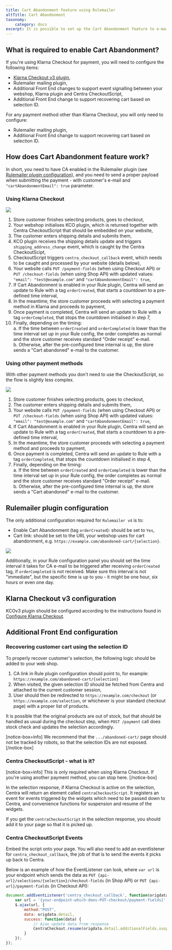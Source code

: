 ```yaml
---
title: Cart Abandonment feature using Rulemailer
altTitle: Cart Abandonment
taxonomy:
    category: docs
excerpt: It is possible to set up the Cart Abandonment feature to e-mail your customers reminders about their unfinished orders. Here's how you can configure it using Rulemailer plugin.
---
```


## What is required to enable Cart Abandonment?

If you're using Klarna Checkout for payment, you will need to configure the following items:
* [Klarna Checkout v3 plugin](/centra-sections/settings/plugins/klarnacheckoutv3),
* Rulemailer mailing plugin,
* Additional Front End changes to support event signalling between your webshop, Klarna plugin and Centra CheckoutScript,
* Additional Front End change to support recovering cart based on selection ID.

For any payment method other than Klarna Checkout, you will only need to configure:
* Rulemailer mailing plugin,
* Additional Front End change to support recovering cart based on selection ID.

## How does Cart Abandonment feature work?

In short, you need to have CA enabled in the Rulemailer plugin (see [Rulemailer plugin configuration](#rulemailer-plugin-configuration)), and you need to send a proper payload when submitting the payment - with customer's e-mail and `"cartAbandonmentEmail": true` parameter.

### Using Klarna Checkout

![](cart-abandonment-flow-klarna.png)

1. Store customer finishes selecting products, goes to checkout,
2. Your webshop initialises KCO plugin, which is returned together with Centra CheckoutScript that should be embedded on your website,
3. The customer enters shipping details and submits them,
4. KCO plugin receives the shipping details update and triggers `shipping_address_change` event, which is caught by the Centra CheckoutScipt,
5. CheckoutScript triggers `centra_checkout_callback` event, which needs to be caught and processed by your website (details below),
6. Your website calls `PUT /payment-fields` (when using Checkout API) or `PUT /checkout-fields` (when using Shop API) with updated values: `"email": "test@example.com"` and `"cartAbandonmentEmail": true`,
7. If Cart Abandonment is enabled in your Rule plugin, Centra will send an update to Rule with a tag `orderCreated`, that starts a countdown to a pre-defined time interval,
8. In the meantime, the store customer proceeds with selecting a payment method in Klarna and proceeds to payment,
9. Once payment is completed, Centra will send an update to Rule with a tag `orderCompleted`, that stops the countdown initialised in step 7,
10. Finally, depending on the timing:  
  a. If the time between `orderCreated` and `orderCompleted` is lower than the time interval set up in your Rule config, the order completes as normal and the store customer receives standard "Order receipt" e-mail.  
  b. Otherwise, after the pre-configured time internal is up, the store sends a "Cart abandoned" e-mail to the customer.

### Using other payment methods

With other payment methods you don't need to use the CheckoutScript, so the flow is slightly less complex.

![](cart-abandonment-flow-others.png)

1. Store customer finishes selecting products, goes to checkout,
2. The customer enters shipping details and submits them,
3. Your website calls `PUT /payment-fields` (when using Checkout API) or `PUT /checkout-fields` (when using Shop API) with updated values: `"email": "test@example.com"` and `"cartAbandonmentEmail": true`,
4. If Cart Abandonment is enabled in your Rule plugin, Centra will send an update to Rule with a tag `orderCreated`, that starts a countdown to a pre-defined time interval,
5. In the meantime, the store customer proceeds with selecting a payment method and proceeds to payment,
6. Once payment is completed, Centra will send an update to Rule with a tag `orderCompleted`, that stops the countdown initialised in step 4,
7. Finally, depending on the timing:  
  a. If the time between `orderCreated` and `orderCompleted` is lower than the time interval set up in your Rule config, the order completes as normal and the store customer receives standard "Order receipt" e-mail.  
  b. Otherwise, after the pre-configured time internal is up, the store sends a "Cart abandoned" e-mail to the customer.

## Rulemailer plugin configuration

The only additional configuration required for `Rulemailer v4` is to:
* Enable Cart Abandonment (tag `orderCreated`): should be set to `Yes`,
* Cart link: should be set to the URL your webshop uses for cart abandonment, e.g. `https://example.com/abandoned-cart/{selection}`.

![](rule-config.png)

Additionally, in your Rule configuration panel you should set the time interval it takes for CA e-mail to be triggered after receiving `orderCreated` tag, if `orderCompleted` is not received. Make sure this interval is not "immediate", but the specific time is up to you - it might be one hour, six hours or even one day.

## Klarna Checkout v3 configuration

KCOv3 plugin should be configured according to the instructions found in [Configure Klarna Checkout](/centra-sections/settings/plugins/klarnacheckoutv3).

## Additional Front End configuration

### Recovering customer cart using the selection ID

To properly recover customer's selection, the following logic should be added to your web shop.

1. CA link in Rule plugin configuration should point to, for example: `https://example.com/abandoned-cart/{selection}`
2. When visited, the given selection ID should be fetched from Centra and attached to the current customer session,
3. User should then be redirected to `https://example.com/checkout` (or `https://example.com/selection`, or whichever is your standard checkout page) with a proper list of products.

It is possible that the original products are out of stock, but that should be handled as usual during the checkout step, when `POST /payment` call does stock check and updates the selection accordingly.

[notice-box=info]
We recommend that the `.../abandoned-cart/` page should not be tracked by robots, so that the selection IDs are not exposed.
[/notice-box]

### Centra CheckoutScript - what is it?

[notice-box=info]
This is only required when using Klarna Checkout. If you're using another payment method, you can stop here.
[/notice-box]

In the selection response, if Klarna Checkout is active on the selection, Centra will return an element called `centraCheckoutScript`. It registers an event for events triggered by the widgets which need to be passed down to Centra, and convenience functions for suspension and resume of the widgets.

If you get the `centraCheckoutScript` in the selection response, you should add it to your page so that it is picked up.

### Centra CheckoutScript Events

Embed the script onto your page. You will also need to add an eventlistener for `centra_checkout_callback`, the job of that is to send the events it picks up back to Centra.

Below is an example of how the EventListener can look, where `var url` is your endpoint which sends the data as `PUT {api-url}/selections/{selection}/checkout-fields` (in Shop API) or `PUT {api-url}/payment-fields` (in Checkout API):

```js
document.addEventListener('centra_checkout_callback', function(origdata) {
    var url = '{your-endpoint-which-does-PUT-checkout/payment-fields}'
    $.ajax(url, {
        method:"POST",
        data: origdata.detail,
        success: function(data) {
            // Ajax update data from response
            CentraCheckout.resume(origdata.detail.additionalFields.suspendIgnore);
        }
    });
});
```
